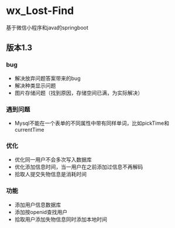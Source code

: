 # wx_Lost-Find
基于微信小程序和java的springboot

## 版本1.3

### bug
* 解决放弃问题答案带来的bug
* 解决种类显示问题
* 图片存储问题（找到原因，存储空间已满，为实际解决）
### 遇到问题
* Mysql不能在一个表单的不同属性中带有同样单词，比如pickTime和currentTime
### 优化
* 优化同一用户不会多次写入数据库
* 优化添加信息时间，当一用户在之前添加过信息不再解码
* 拾取人提交失物信息是消耗时间
### 功能
* 添加用户信息数据库
* 添加按openid查找用户
* 拾取用户添加失物信息同时添加本地时间

